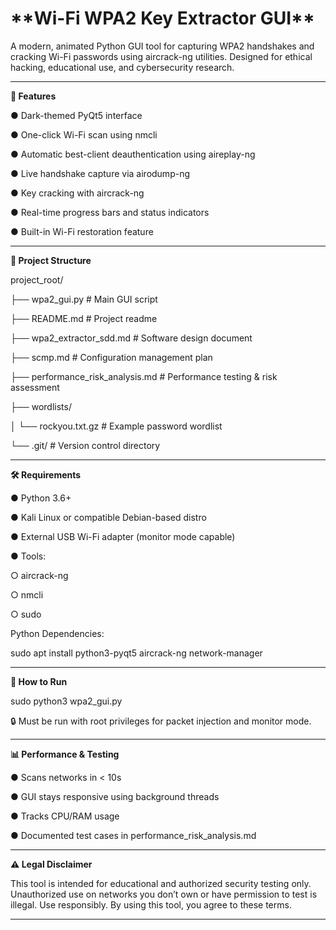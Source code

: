 
<h1>**Wi-Fi WPA2 Key Extractor GUI**</h1>


A modern, animated Python GUI tool for capturing WPA2 handshakes and cracking Wi-Fi passwords using aircrack-ng utilities. Designed for ethical hacking, educational use, and cybersecurity research.
________________________________________
**🚀 Features**

●	Dark-themed PyQt5 interface

●	One-click Wi-Fi scan using nmcli

●	Automatic best-client deauthentication using aireplay-ng

●	Live handshake capture via airodump-ng

●	Key cracking with aircrack-ng

●	Real-time progress bars and status indicators

●	Built-in Wi-Fi restoration feature

________________________________________
**📁 Project Structure**


project_root/

├── wpa2_gui.py                                                       # Main GUI script

├── README.md                                                         # Project readme

├── wpa2_extractor_sdd.md                                             # Software design document

├── scmp.md                                                           # Configuration management plan

├── performance_risk_analysis.md                                      # Performance testing & risk assessment

├── wordlists/

│   └── rockyou.txt.gz                                                # Example password wordlist

└── .git/                                                             # Version control directory

________________________________________
**🛠️ Requirements**

●	Python 3.6+

●	Kali Linux or compatible Debian-based distro

●	External USB Wi-Fi adapter (monitor mode capable)

●	Tools:

○	aircrack-ng

○	nmcli

○	sudo

Python Dependencies:

sudo apt install python3-pyqt5 aircrack-ng network-manager

________________________________________
**🧪 How to Run**

sudo python3 wpa2_gui.py

🔒 Must be run with root privileges for packet injection and monitor mode.
________________________________________
**📊 Performance & Testing**

●	Scans networks in < 10s

●	GUI stays responsive using background threads

●	Tracks CPU/RAM usage

●	Documented test cases in performance_risk_analysis.md

________________________________________
**⚠️ Legal Disclaimer**

This tool is intended for educational and authorized security testing only. Unauthorized use on networks you don’t own or have permission to test is illegal.
Use responsibly. By using this tool, you agree to these terms.
________________________________________



